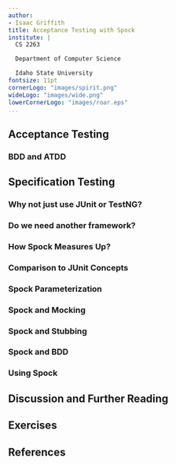 ```yaml
---
author:
- Isaac Griffith
title: Acceptance Testing with Spock
institute: |
  CS 2263

  Department of Computer Science

  Idaho State University
fontsize: 11pt
cornerLogo: "images/spirit.png"
wideLogo: "images/wide.png"
lowerCornerLogo: "images/roar.eps"
...
```


## Acceptance Testing

### BDD and ATDD

## Specification Testing

### Why not just use JUnit or TestNG?

### Do we need another framework?

### How Spock Measures Up?

### Comparison to JUnit Concepts

### Spock Parameterization

### Spock and Mocking

### Spock and Stubbing

### Spock and BDD

### Using Spock

## Discussion and Further Reading

## Exercises

## References
